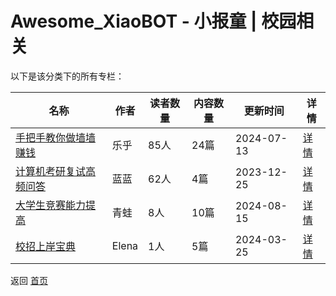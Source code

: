 # Awesome_XiaoBOT - 小报童 | 校园相关

以下是该分类下的所有专栏：

| 名称 | 作者 | 读者数量 | 内容数量 | 更新时间 | 详情 |
|------|------|----------|----------|----------|------|
| [手把手教你做墙墙赚钱](https://xiaobot.net/p/CeoIoeC?refer=0b133df9-27dc-423b-8101-639049001c13) | 乐乎 | 85人 | 24篇 |  2024-07-13 | [详情](data/CeoIoeC.md) |
| [计算机考研复试高频问答](https://xiaobot.net/p/985211?refer=0b133df9-27dc-423b-8101-639049001c13) | 蓝蓝 | 62人 | 4篇 |  2023-12-25 | [详情](data/985211.md) |
| [大学生竞赛能力提高](https://xiaobot.net/p/byq?refer=0b133df9-27dc-423b-8101-639049001c13) | 青蛙 | 8人 | 10篇 |  2024-08-15 | [详情](data/byq.md) |
| [校招上岸宝典](https://xiaobot.net/p/recruitment?refer=0b133df9-27dc-423b-8101-639049001c13) | Elena | 1人 | 5篇 |  2024-03-25 | [详情](data/recruitment.md) |


返回 [首页](../README.md)
